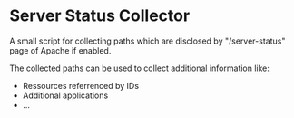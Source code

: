 # Server Status Collector

 A small script for collecting paths which are disclosed by "/server-status" page of Apache if enabled.

 The collected paths can be used to collect additional information like:
 
 - Ressources referrenced by IDs
 - Additional applications
 - ...